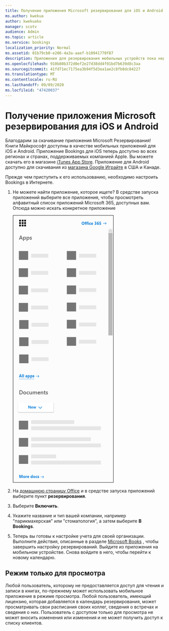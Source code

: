 ```yaml
---
title: Получение приложения Microsoft резервирования для iOS и Android
ms.author: kwekua
author: kwekuako
manager: scotv
audience: Admin
ms.topic: article
ms.service: bookings
localization_priority: Normal
ms.assetid: 01b79cb0-e206-4a3a-aaef-b10941770f87
description: Приложения для резервирования мобильных устройств пока недоступны во всем мире. В этой статье перечислены языковые стандарты, в которых теперь доступны приложения.
ms.openlocfilehash: 910b80b372d0ef2e27d38dd4f01bd7b639d8c3aa
ms.sourcegitcommit: 41fd71ec7175ea3b94f5d3ea1ae2c8fb8dc84227
ms.translationtype: MT
ms.contentlocale: ru-RU
ms.lasthandoff: 09/09/2020
ms.locfileid: "47420037"
---
```

# <a name="get-the-microsoft-bookings-app-for-ios-and-android"></a>Получение приложения Microsoft резервирования для iOS и Android

Благодарим за скачивание приложения Microsoft Резервирования! Книги Майкрософт доступны в качестве мобильных приложений для iOS и Android. Приложение Bookings для iOS теперь доступно во всех регионах и странах, поддерживаемых компанией Apple. Вы можете скачать его в магазине [iTunes App Store](https://apps.apple.com/app/microsoft-bookings/id1065657468). Приложение для Android доступно для скачивания из [магазина Google Играйте](https://play.google.com/store/apps/details?id=com.microsoft.exchange.bookings) в США и Канаде.

Прежде чем приступить к его использованию, необходимо настроить Bookings в Интернете.

1. Не можете найти приложение, которое ищете? В средстве запуска приложений выберите все приложения, чтобы просмотреть алфавитный список приложений Microsoft 365, доступных вам. Отсюда можно искать конкретное приложение

   ![Изображение средства запуска приложений](../media/bookings-all-apps-launcher.png)

2. На [домашнюю страницу Office](https://office.com) и в средстве запуска приложений выберите пункт **резервирования**.

3. Выберите **Включить**.

4. Укажите название и тип вашей компании, например "парикмахерская" или "стоматология", а затем выберите **В Bookings**.

5. Теперь вы готовы к настройке учета для своей организации. Выполните действия, описанные в разделе [Microsoft Books](bookings-overview.md) , чтобы завершить настройку резервирований. Выйдите из приложения на мобильном устройстве. Снова войдите в него, чтобы перейти к новому календарю.

## <a name="view-only-mode"></a>Режим только для просмотра

Любой пользователь, которому не предоставляется доступ для чтения и записи в книгах, по-прежнему может использовать мобильное приложение в режиме просмотра. Любой пользователь, имеющий лицензию, которая добавляется в календарь резервирования, может просматривать свои расписания своих коллег, сведения о встречах и сведения о них. Пользователь с доступом только для просмотра не может вносить изменения или изменения и не может получить доступ к списку клиентов.
